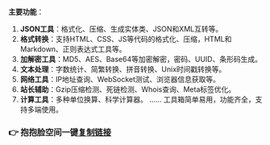 **主要功能**：

1. **JSON工具**：格式化、压缩、生成实体类、JSON和XML互转等。
2. **格式转换**：支持HTML、CSS、JS等代码的格式化、压缩，HTML和Markdown、正则表达式工具等。
3. **加解密工具**：MD5、AES、Base64等加密解密，密码、UUID、条形码生成。
4. **文本处理**：字数统计、简繁转换、拼音转换、Unix时间戳转换等。
5. **网络工具**：IP地址查询、WebSocket测试、浏览器信息获取等。
6. **站长辅助**：Gzip压缩检测、死链检测、Whois查询、Meta标签优化。
7. **计算工具**：多种单位换算、科学计算器。
……
工具箱简单易用，功能齐全，支持多端使用。

### :point_right: 抱抱脸空间一键[复制链接](https://huggingface.co/spaces/ittools/online/tree/main?duplicate=true)
